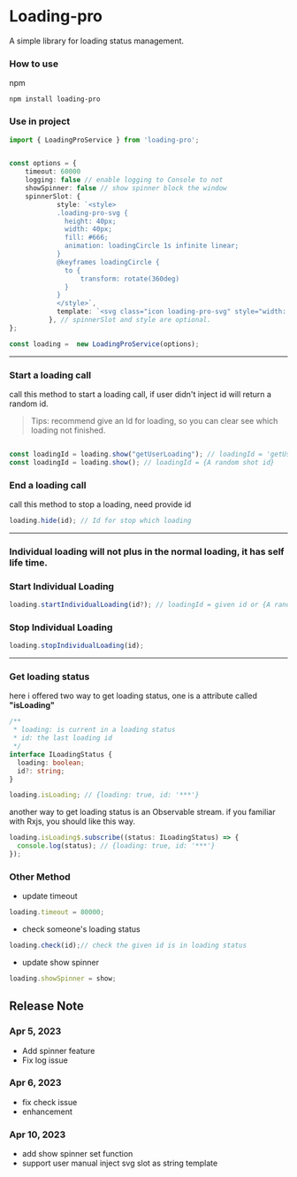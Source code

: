 # Loading-pro

A simple library for loading status management.

### How to use

npm

```
npm install loading-pro
```

### Use in project

```typescript
import { LoadingProService } from 'loading-pro';


const options = {
    timeout: 60000
    logging: false // enable logging to Console to not
    showSpinner: false // show spinner block the window
    spinnerSlot: {
            style: `<style>
            .loading-pro-svg {
              height: 40px;
              width: 40px;
              fill: #666;
              animation: loadingCircle 1s infinite linear;
            }
            @keyframes loadingCircle {
              to {
                  transform: rotate(360deg)
              }
            }
            </style>`,
            template: `<svg class="icon loading-pro-svg" style="width: 1em;height: 1em;vertical-align: middle;fill: currentColor;overflow: hidden;" viewBox="0 0 1024 1024" version="1.1" xmlns="http://www.w3.org/2000/svg" p-id="613"><path d="M384 128a128 128 0 1 1 255.936-0.064A128 128 0 0 1 384 128z m271.552 112.448a128 128 0 1 1 255.936-0.064 128 128 0 0 1-255.936 0.064zM832 512a64 64 0 1 1 128 0 64 64 0 0 1-128 0z m-112.448 271.552a64 64 0 1 1 128 0 64 64 0 0 1-128 0zM448 896a64 64 0 0 1 128 0 64 64 0 0 1-128 0z m-271.552-112.448a64 64 0 0 1 128 0 64 64 0 0 1-128 0z m-32-543.104a96 96 0 0 1 192 0 96 96 0 0 1-192 0zM56 512a72 72 0 1 1 144 0 72 72 0 0 1-144 0z" fill="" p-id="614"></path></svg>`,
          }, // spinnerSlot and style are optional.
};

const loading =  new LoadingProService(options);

```
------------------
### Start a loading call

call this method to start a loading call, if user didn't inject id
will return a random id. 

> Tips: recommend give an Id for loading, so you can clear see which loading not finished.

```typescript

const loadingId = loading.show("getUserLoading"); // loadingId = 'getUserLoading'
const loadingId = loading.show(); // loadingId = {A random shot id}

```

### End a loading call

call this method to stop a loading, need provide id

```typescript
loading.hide(id); // Id for stop which loading
```

-------------------------------------------
### Individual loading will not plus in the normal loading, it has self life time.
### Start Individual Loading

```typescript
loading.startIndividualLoading(id?); // loadingId = given id or {A random shot id}
```

### Stop Individual Loading

```typescript
loading.stopIndividualLoading(id);
```

-----------

### Get loading status

here i offered two way to get loading status, one is a attribute called **"isLoading"**

```typescript
/**
 * loading: is current in a loading status
 * id: the last loading id
 */
interface ILoadingStatus {
  loading: boolean;
  id?: string;
}
```

```typescript
loading.isLoading; // {loading: true, id: '***'}
```

another way to get loading status is an Observable stream.
if you familiar with Rxjs, you should like this way.

```typescript
loading.isLoading$.subscribe((status: ILoadingStatus) => {
  console.log(status); // {loading: true, id: '***'}
});
```

### Other Method

* update timeout

```typescript
loading.timeout = 80000;
```

* check someone's loading status

```typescript
loading.check(id);// check the given id is in loading status
```

* update show spinner

```typescript
loading.showSpinner = show;
```


## Release Note

### Apr 5, 2023

- Add spinner feature
- Fix log issue

### Apr 6, 2023

- fix check issue
- enhancement

### Apr 10, 2023

- add show spinner set function
- support user manual inject svg slot as string template
